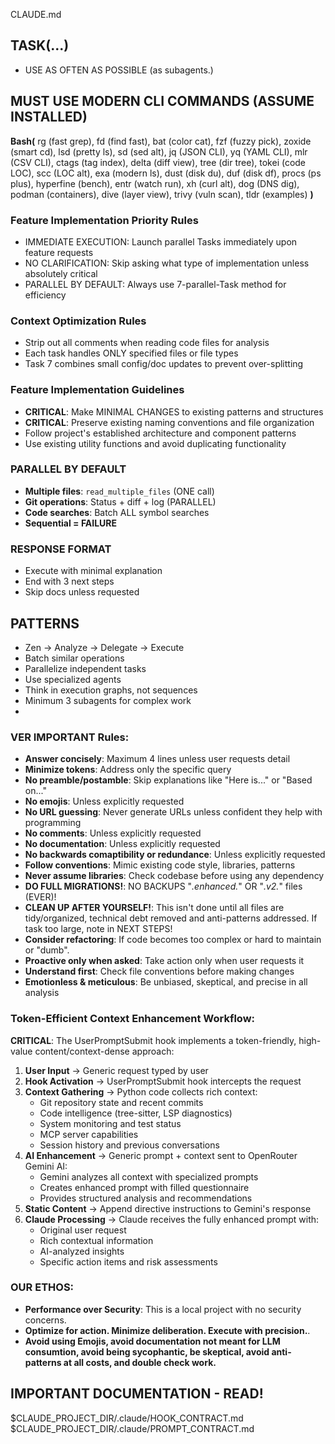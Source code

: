 CLAUDE.md

## TASK(...) 
- USE AS OFTEN AS POSSIBLE (as subagents.)

## MUST USE MODERN CLI COMMANDS (ASSUME INSTALLED)
  **Bash(** 
  rg (fast grep), fd (find fast), bat (color cat), fzf (fuzzy pick), zoxide (smart cd), lsd (pretty ls), sd (sed alt), jq (JSON CLI), yq (YAML CLI), mlr (CSV CLI), ctags (tag index), delta (diff view), tree (dir tree), tokei (code LOC), scc (LOC alt), exa (modern ls), dust (disk du), duf (disk df), procs (ps plus), hyperfine (bench), entr (watch run), xh (curl alt), dog (DNS dig), podman (containers), dive (layer view), trivy (vuln scan), tldr (examples) 
  **)**

### Feature Implementation Priority Rules
- IMMEDIATE EXECUTION: Launch parallel Tasks immediately upon feature requests
- NO CLARIFICATION: Skip asking what type of implementation unless absolutely critical
- PARALLEL BY DEFAULT: Always use 7-parallel-Task method for efficiency

### Context Optimization Rules
- Strip out all comments when reading code files for analysis
- Each task handles ONLY specified files or file types
- Task 7 combines small config/doc updates to prevent over-splitting

### Feature Implementation Guidelines
- **CRITICAL**: Make MINIMAL CHANGES to existing patterns and structures
- **CRITICAL**: Preserve existing naming conventions and file organization
- Follow project's established architecture and component patterns
- Use existing utility functions and avoid duplicating functionality

### PARALLEL BY DEFAULT
- **Multiple files**: `read_multiple_files` (ONE call)
- **Git operations**: Status + diff + log (PARALLEL)
- **Code searches**: Batch ALL symbol searches
- **Sequential = FAILURE**

### RESPONSE FORMAT
- Execute with minimal explanation
- End with 3 next steps
- Skip docs unless requested

## PATTERNS
- Zen → Analyze → Delegate → Execute
- Batch similar operations
- Parallelize independent tasks
- Use specialized agents
- Think in execution graphs, not sequences
- Minimum 3 subagents for complex work
- 
### VER IMPORTANT Rules:
- **Answer concisely**: Maximum 4 lines unless user requests detail
- **Minimize tokens**: Address only the specific query
- **No preamble/postamble**: Skip explanations like "Here is..." or "Based on..."
- **No emojis**: Unless explicitly requested
- **No URL guessing**: Never generate URLs unless confident they help with programming
- **No comments**: Unless explicitly requested
- **No documentation**: Unless explicitly requested
- **No backwards comaptibility or redundance**: Unless explicitly requested
- **Follow conventions**: Mimic existing code style, libraries, patterns
- **Never assume libraries**: Check codebase before using any dependency
- **DO FULL MIGRATIONS!**: NO BACKUPS "*.enhanced.*" OR "*.v2.*" files (EVER)!
- **CLEAN UP AFTER YOURSELF!**: This isn't done until all files are tidy/organized, technical debt removed and anti-patterns addressed. If task too large, note in NEXT STEPS!
- **Consider refactoring**: If code becomes too complex or hard to maintain or "dumb".
- **Proactive only when asked**: Take action only when user requests it
- **Understand first**: Check file conventions before making changes
- **Emotionless & meticulous**: Be unbiased, skeptical, and precise in all analysis

### Token-Efficient Context Enhancement Workflow:
**CRITICAL**: The UserPromptSubmit hook implements a token-friendly, high-value content/context-dense approach:

1. **User Input** → Generic request typed by user
2. **Hook Activation** → UserPromptSubmit hook intercepts the request
3. **Context Gathering** → Python code collects rich context:
   - Git repository state and recent commits
   - Code intelligence (tree-sitter, LSP diagnostics)
   - System monitoring and test status
   - MCP server capabilities
   - Session history and previous conversations
4. **AI Enhancement** → Generic prompt + context sent to OpenRouter Gemini AI:
   - Gemini analyzes all context with specialized prompts
   - Creates enhanced prompt with filled questionnaire
   - Provides structured analysis and recommendations
5. **Static Content** → Append directive instructions to Gemini's response
6. **Claude Processing** → Claude receives the fully enhanced prompt with:
   - Original user request
   - Rich contextual information
   - AI-analyzed insights
   - Specific action items and risk assessments

### OUR ETHOS:
- **Performance over Security**: This is a local project with no security concerns.
- **Optimize for action. Minimize deliberation. Execute with precision.**.
- **Avoid using Emojis, avoid documentation not meant for LLM consumtion, avoid being sycophantic, be skeptical, avoid anti-patterns at all costs, and double check work.**

## IMPORTANT DOCUMENTATION - READ!
$CLAUDE_PROJECT_DIR/.claude/HOOK_CONTRACT.md
$CLAUDE_PROJECT_DIR/.claude/PROMPT_CONTRACT.md
